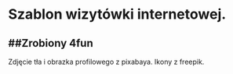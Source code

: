 # Szablon wizytówki internetowej.
##Zrobiony 4fun
---
Zdjęcie tła i obrazka profilowego z pixabaya. Ikony z freepik.
